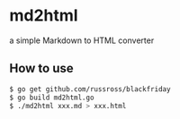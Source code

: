 # md2html

a simple Markdown to HTML converter

## How to use

```bash
$ go get github.com/russross/blackfriday
$ go build md2html.go
$ ./md2html xxx.md > xxx.html
```
